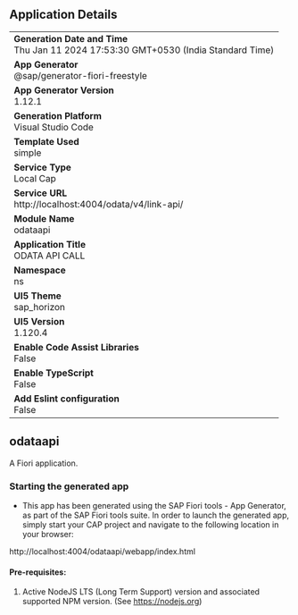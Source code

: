 ## Application Details
|               |
| ------------- |
|**Generation Date and Time**<br>Thu Jan 11 2024 17:53:30 GMT+0530 (India Standard Time)|
|**App Generator**<br>@sap/generator-fiori-freestyle|
|**App Generator Version**<br>1.12.1|
|**Generation Platform**<br>Visual Studio Code|
|**Template Used**<br>simple|
|**Service Type**<br>Local Cap|
|**Service URL**<br>http://localhost:4004/odata/v4/link-api/
|**Module Name**<br>odataapi|
|**Application Title**<br>ODATA API CALL|
|**Namespace**<br>ns|
|**UI5 Theme**<br>sap_horizon|
|**UI5 Version**<br>1.120.4|
|**Enable Code Assist Libraries**<br>False|
|**Enable TypeScript**<br>False|
|**Add Eslint configuration**<br>False|

## odataapi

A Fiori application.

### Starting the generated app

-   This app has been generated using the SAP Fiori tools - App Generator, as part of the SAP Fiori tools suite.  In order to launch the generated app, simply start your CAP project and navigate to the following location in your browser:

http://localhost:4004/odataapi/webapp/index.html

#### Pre-requisites:

1. Active NodeJS LTS (Long Term Support) version and associated supported NPM version.  (See https://nodejs.org)


